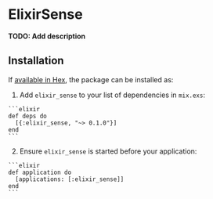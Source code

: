 # ElixirSense

**TODO: Add description**

## Installation

If [available in Hex](https://hex.pm/docs/publish), the package can be installed as:

  1. Add `elixir_sense` to your list of dependencies in `mix.exs`:

    ```elixir
    def deps do
      [{:elixir_sense, "~> 0.1.0"}]
    end
    ```

  2. Ensure `elixir_sense` is started before your application:

    ```elixir
    def application do
      [applications: [:elixir_sense]]
    end
    ```


